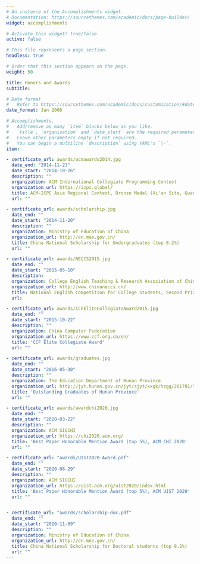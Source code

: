 ```yaml
---
# An instance of the Accomplishments widget.
# Documentation: https://sourcethemes.com/academic/docs/page-builder/
widget: accomplishments

# Activate this widget? true/false
active: false

# This file represents a page section.
headless: true

# Order that this section appears on the page.
weight: 50

title: Honors and Awards
subtitle:

# Date format
#   Refer to https://sourcethemes.com/academic/docs/customization/#date-format
date_format: Jan 2006

# Accomplishments.
#   Add/remove as many `item` blocks below as you like.
#   `title`, `organization` and `date_start` are the required parameters.
#   Leave other parameters empty if not required.
#   You can begin a multiline `description` using YAML's `|-`.
item:

- certificate_url: awards/acmawards2014.jpg
  date_end: "2014-11-23"
  date_start: "2014-10-26"
  description: ""
  organization: ACM International Collegiate Programming Contest
  organization_url: https://icpc.global/
  title: ACM-ICPC Asia Regional Contest, Bronze Medal (Xi'an Site, Guangzhou Site)
  url: ""

- certificate_url: awards/scholarship.jpg
  date_end: ""
  date_start: "2014-11-20"
  description: ""
  organization: Ministry of Education of China
  organization_url: http://en.moe.gov.cn/
  title: China National Scholarship for Undergraduates (top 0.2%)
  url: ""

- certificate_url: awards/NECCS2015.jpg
  date_end: ""
  date_start: "2015-05-10"
  description: 
  organization: College English Teaching & Research Association of China
  organization_url: http://www.chinaneccs.cn/
  title: National English Competition for College Students, Second Prize
  url: 

- certificate_url: awards/CCFEliteCollegiateAward2015.jpg
  date_end: ""
  date_start: "2015-10-22"
  description: ""
  organization: China Computer Federation
  organization_url: https://www.ccf.org.cn/en/
  title: 'CCF Elite Collegiate Award'
  url: ""

- certificate_url: awards/graduates.jpg
  date_end: ""
  date_start: "2016-05-30"
  description: ""
  organization: The Education Department of Hunan Province
  organization_url: http://jyt.hunan.gov.cn/jyt/sjyt/xxgk/tzgg/201701/t20170121_3953908.html
  title: 'Outstanding Graduates of Hunan Province'
  url: ""

- certificate_url: awards/awardchi2020.jpg
  date_end: ""
  date_start: "2020-03-22"
  description: ""
  organization: ACM SIGCHI
  organization_url: https://chi2020.acm.org/
  title: 'Best Paper Honorable Mention Award (top 5%), ACM CHI 2020'
  url: ""

- certificate_url: "awards/UIST2020-Award.pdf"
  date_end: ""
  date_start: "2020-08-29"
  description: ""
  organization: ACM SIGCHI
  organization_url: https://uist.acm.org/uist2020/index.html
  title: 'Best Paper Honorable Mention Award (top 5%), ACM UIST 2020'
  url: ""


- certificate_url: "awards/scholarship-doc.pdf"
  date_end: ""
  date_start: "2020-11-09"
  description: ""
  organization: Ministry of Education of China
  organization_url: http://en.moe.gov.cn/
  title: China National Scholarship for Doctoral students (top 0.2%)
  url: ""
---
```

